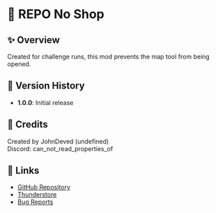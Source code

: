 # 🛒 REPO No Shop

## ✨ Overview
Created for challenge runs, this mod prevents the map tool from being opened.

## 📝 Version History
- **1.0.0**: Initial release

## 👤 Credits
Created by JohnDeved (undefined)  
Discord: can_not_read_properties_of

## 🔗 Links
- [GitHub Repository](https://github.com/JohnDeved/REPO_No_Map)
- [Thunderstore](https://thunderstore.io/c/repo/p/itsUndefined/REPO_No_Map/)
- [Bug Reports](https://github.com/JohnDeved/REPO_No_Map/issues)
